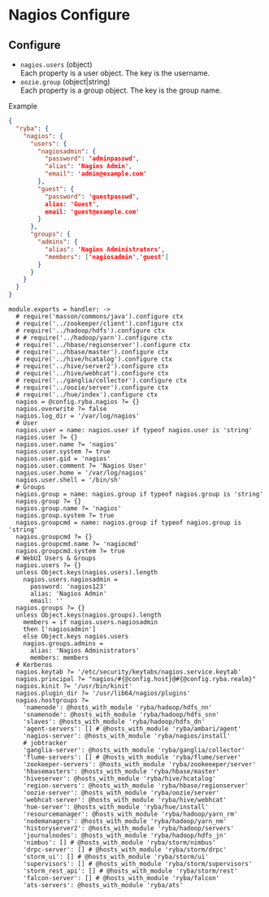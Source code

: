
# Nagios Configure


## Configure

*   `nagios.users` (object)   
    Each property is a user object. The key is the username.   
*   `oozie.group` (object|string)   
    Each property is a group object. The key is the group name.   

Example

```json
{
  "ryba": {
    "nagios": {
      "users": {
        "nagiosadmin": {
          "password": 'adminpasswd',
          "alias": 'Nagios Admin',
          "email": 'admin@example.com'
        },
        "guest": {
          "password": 'guestpasswd',
          alias: 'Guest',
          email: 'guest@example.com'
        }
      },
      "groups": {
        "admins": {
          "alias": 'Nagios Administrators',
          "members": ['nagiosadmin','guest']
        }
      }
    }
  }
}
```

    module.exports = handler: ->
      # require('masson/commons/java').configure ctx
      # require('../zookeeper/client').configure ctx
      # require('../hadoop/hdfs').configure ctx
      # # require('../hadoop/yarn').configure ctx
      # require('../hbase/regionserver').configure ctx
      # require('../hbase/master').configure ctx
      # require('../hive/hcatalog').configure ctx
      # require('../hive/server2').configure ctx
      # require('../hive/webhcat').configure ctx
      # require('../ganglia/collector').configure ctx
      # require('../oozie/server').configure ctx
      # require('../hue/index').configure ctx
      nagios = @config.ryba.nagios ?= {}
      nagios.overwrite ?= false
      nagios.log_dir = '/var/log/nagios'
      # User
      nagios.user = name: nagios.user if typeof nagios.user is 'string'
      nagios.user ?= {}
      nagios.user.name ?= 'nagios'
      nagios.user.system ?= true
      nagios.user.gid = 'nagios'
      nagios.user.comment ?= 'Nagios User'
      nagios.user.home = '/var/log/nagios'
      nagios.user.shell = '/bin/sh'
      # Groups
      nagios.group = name: nagios.group if typeof nagios.group is 'string'
      nagios.group ?= {}
      nagios.group.name ?= 'nagios'
      nagios.group.system ?= true
      nagios.groupcmd = name: nagios.group if typeof nagios.group is 'string'
      nagios.groupcmd ?= {}
      nagios.groupcmd.name ?= 'nagiocmd'
      nagios.groupcmd.system ?= true      
      # WebUI Users & Groups
      nagios.users ?= {}
      unless Object.keys(nagios.users).length
        nagios.users.nagiosadmin =
          password: 'nagios123'
          alias: 'Nagios Admin'
          email: ''
      nagios.groups ?= {}
      unless Object.keys(nagios.groups).length
        members = if nagios.users.nagiosadmin
        then ['nagiosadmin']
        else Object.keys nagios.users
        nagios.groups.admins =
          alias: 'Nagios Administrators'
          members: members
      # Kerberos
      nagios.keytab ?= '/etc/security/keytabs/nagios.service.keytab'
      nagios.principal ?= "nagios/#{@config.host}@#{@config.ryba.realm}"
      nagios.kinit ?= '/usr/bin/kinit'
      nagios.plugin_dir ?= '/usr/lib64/nagios/plugins'
      nagios.hostgroups ?=
        'namenode': @hosts_with_module 'ryba/hadoop/hdfs_nn'
        'snamenode': @hosts_with_module 'ryba/hadoop/hdfs_snn'
        'slaves': @hosts_with_module 'ryba/hadoop/hdfs_dn'
        'agent-servers': [] # @hosts_with_module 'ryba/ambari/agent'
        'nagios-server': @hosts_with_module 'ryba/nagios/install'
        # jobtracker
        'ganglia-server': @hosts_with_module 'ryba/ganglia/collector'
        'flume-servers': [] # @hosts_with_module 'ryba/flume/server'
        'zookeeper-servers': @hosts_with_module 'ryba/zookeeeper/server'
        'hbasemasters': @hosts_with_module 'ryba/hbase/master'
        'hiveserver': @hosts_with_module 'ryba/hive/hcatalog'
        'region-servers': @hosts_with_module 'ryba/hbase/regionserver'
        'oozie-server': @hosts_with_module 'ryba/oozie/server'
        'webhcat-server': @hosts_with_module 'ryba/hive/webhcat'
        'hue-server': @hosts_with_module 'ryba/hue/install'
        'resourcemanager': @hosts_with_module 'ryba/hadoop/yarn_rm'
        'nodemanagers': @hosts_with_module 'ryba/hadoop/yarn_nm'
        'historyserver2': @hosts_with_module 'ryba/hadoop/servers'
        'journalnodes': @hosts_with_module 'ryba/hadoop/hdfs_jn'
        'nimbus': [] # @hosts_with_module 'ryba/storm/nimbus'
        'drpc-server': [] # @hosts_with_module 'ryba/storm/drpc'
        'storm_ui': [] # @hosts_with_module 'ryba/storm/ui'
        'supervisors': [] # @hosts_with_module 'ryba/storm/supervisors'
        'storm_rest_api': [] # @hosts_with_module 'ryba/storm/rest'
        'falcon-server': [] # @hosts_with_module 'ryba/falcon'
        'ats-servers': @hosts_with_module 'ryba/ats'
